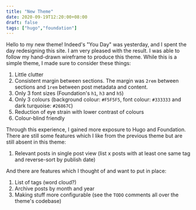 ```yaml
---
title: "New Theme"
date: 2020-09-19T12:20:00+08:00
draft: false
tags: ["hugo","foundation"]
---
```

Hello to my new theme! Indeed's "You Day" was yesterday, and I spent the day redesigning this site. I am very pleased with the result. I was able to follow my hand-drawn wireframe to produce this theme. While this is a simple theme, I made sure to consider these things:

1. Little clutter
1. Consistent margin between sections. The margin was `2rem` between sections and `1rem` between post metadata and content.
1. Only 3 font sizes (Foundation's `h1`, `h3` and `h5`)
1. Only 3 colours (background colour: `#F5F5F5`, font colour: `#333333` and dark turquoise: `#26867C`)
1. Reduction of eye strain with lower contrast of colours
1. Colour-blind friendly

Through this experience, I gained more exposure to Hugo and Foundation. There are still some features which I like from the previous theme but are still absent in this theme:

1. Relevant posts in single post view (list x posts with at least one same tag and reverse-sort by publish date)

And there are features which I thought of and want to put in place:

1. List of tags (word cloud?)
1. Archive posts by month and year
1. Making stuff more configurable (see the `TODO` comments all over the theme's codebase)
